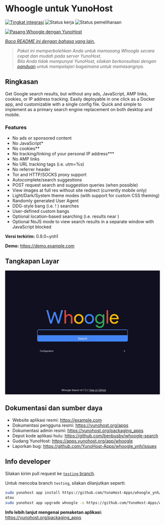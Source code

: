 <!--
N.B.: README ini dibuat secara otomatis oleh <https://github.com/YunoHost/apps/tree/master/tools/readme_generator>
Ini TIDAK boleh diedit dengan tangan.
-->

# Whoogle untuk YunoHost

[![Tingkat integrasi](https://dash.yunohost.org/integration/whoogle.svg)](https://ci-apps.yunohost.org/ci/apps/whoogle/) ![Status kerja](https://ci-apps.yunohost.org/ci/badges/whoogle.status.svg) ![Status pemeliharaan](https://ci-apps.yunohost.org/ci/badges/whoogle.maintain.svg)

[![Pasang Whoogle dengan YunoHost](https://install-app.yunohost.org/install-with-yunohost.svg)](https://install-app.yunohost.org/?app=whoogle)

*[Baca README ini dengan bahasa yang lain.](./ALL_README.md)*

> *Paket ini memperbolehkan Anda untuk memasang Whoogle secara cepat dan mudah pada server YunoHost.*  
> *Bila Anda tidak mempunyai YunoHost, silakan berkonsultasi dengan [panduan](https://yunohost.org/install) untuk mempelajari bagaimana untuk memasangnya.*

## Ringkasan

Get Google search results, but without any ads, JavaScript, AMP links, cookies, or IP address tracking. Easily deployable in one click as a Docker app, and customizable with a single config file. Quick and simple to implement as a primary search engine replacement on both desktop and mobile.

### Features

- No ads or sponsored content
- No JavaScript*
- No cookies**
- No tracking/linking of your personal IP address***
- No AMP links
- No URL tracking tags (i.e. utm=%s)
- No referrer header
- Tor and HTTP/SOCKS proxy support
- Autocomplete/search suggestions
- POST request search and suggestion queries (when possible)
- View images at full res without site redirect (currently mobile only)
- Light/Dark/System theme modes (with support for custom CSS theming)
- Randomly generated User Agent
- DDG-style bang (i.e. !<tag> <query>) searches
- User-defined custom bangs
- Optional location-based searching (i.e. results near <city>)
- Optional NoJS mode to view search results in a separate window with JavaScript blocked


**Versi terkirim:** 0.9.0~ynh1

**Demo:** <https://demo.example.com>

## Tangkapan Layar

![Tangkapan Layar pada Whoogle](./doc/screenshots/screenshot.png)

## Dokumentasi dan sumber daya

- Website aplikasi resmi: <https://example.com>
- Dokumentasi pengguna resmi: <https://yunohost.org/apps>
- Dokumentasi admin resmi: <https://yunohost.org/packaging_apps>
- Depot kode aplikasi hulu: <https://github.com/benbusby/whoogle-search>
- Gudang YunoHost: <https://apps.yunohost.org/app/whoogle>
- Laporkan bug: <https://github.com/YunoHost-Apps/whoogle_ynh/issues>

## Info developer

Silakan kirim pull request ke [`testing` branch](https://github.com/YunoHost-Apps/whoogle_ynh/tree/testing).

Untuk mencoba branch `testing`, silakan dilanjutkan seperti:

```bash
sudo yunohost app install https://github.com/YunoHost-Apps/whoogle_ynh/tree/testing --debug
atau
sudo yunohost app upgrade whoogle -u https://github.com/YunoHost-Apps/whoogle_ynh/tree/testing --debug
```

**Info lebih lanjut mengenai pemaketan aplikasi:** <https://yunohost.org/packaging_apps>
